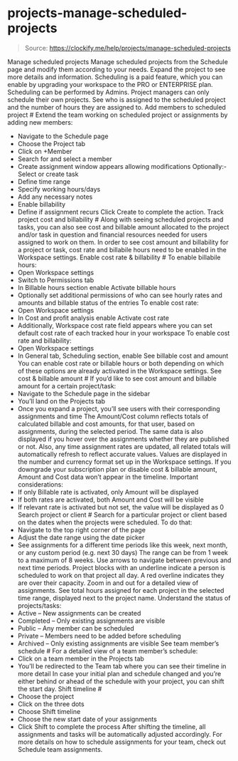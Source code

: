 # projects-manage-scheduled-projects

> Source: https://clockify.me/help/projects/manage-scheduled-projects

Manage scheduled projects
Manage scheduled projects from the Schedule page and modify them according to your needs. Expand the project to see more details and information.
Scheduling is a paid feature, which you can enable by upgrading your workspace to the PRO or ENTERPRISE plan.
Scheduling can be performed by Admins. Project managers can only schedule their own projects.
See who is assigned to the scheduled project and the number of hours they are assigned to.
Add members to scheduled project #
Extend the team working on scheduled project or assignments by adding new members:
- Navigate to the Schedule page
- Choose the Project tab
- Click on +Member
- Search for and select a member
- Create assignment window appears allowing modifications
Optionally:- Select or create task
- Define time range
- Specify working hours/days
- Add any necessary notes
- Enable billability
- Define if assignment recurs
Click Create to complete the action.
Track project cost and billability #
Along with seeing scheduled projects and tasks, you can also see cost and billable amount allocated to the project and/or task in question and financial resources needed for users assigned to work on them.
In order to see cost amount and billability for a project or task, cost rate and billabile hours need to be enabled in the Workspace settings.
Enable cost rate & billability #
To enable billabile hours:
- Open Workspace settings
- Switch to Permissions tab
- In Billable hours section enable Activate billable hours
- Optionally set additional permissions of who can see hourly rates and amounts and billable status of the entries
To enable cost rate:
- Open Workspace settings
- In Cost and profit analysis enable Activate cost rate
- Additionally, Workspace cost rate field appears where you can set default cost rate of each tracked hour in your workspace
To enable cost rate and billability:
- Open Workspace settings
- In General tab, Scheduling section, enable See billable cost and amount
You can enable cost rate or billable hours or both depending on which of these options are already activated in the Workspace settings.
See cost & billable amount #
If you’d like to see cost amount and billable amount for a certain project/task:
- Navigate to the Schedule page in the sidebar
- You’ll land on the Projects tab
- Once you expand a project, you’ll see users with their corresponding assignments and time
The Amount/Cost column reflects totals of calculated billable and cost amounts, for that user, based on assignments, during the selected period. The same data is also displayed if you hover over the assignments whether they are published or not.
Also, any time assignment rates are updated, all related totals will automatically refresh to reflect accurate values.
Values are displayed in the number and currency format set up in the Workspace settings.
If you downgrade your subscription plan or disable cost & billable amount, Amount and Cost data won’t appear in the timeline.
Important considerations:
- If only Billable rate is activated, only Amount will be displayed
- If both rates are activated, both Amount and Cost will be visible
- If relevant rate is activated but not set, the value will be displayed as 0
Search project or client #
Search for a particular project or client based on the dates when the projects were scheduled.
To do that:
- Navigate to the top right corner of the page
- Adjust the date range using the date picker
- See assignments for a different time periods like this week, next month, or any custom period (e.g. next 30 days)
The range can be from 1 week to a maximum of 8 weeks.
Use arrows to navigate between previous and next time periods. Project blocks with an underline indicate a person is scheduled to work on that project all day. A red overline indicates they are over their capacity. Zoom in and out for a detailed view of assignments.
See total hours assigned for each project in the selected time range, displayed next to the project name.
Understand the status of projects/tasks:
- Active – New assignments can be created
- Completed – Only existing assignments are visible
- Public – Any member can be scheduled
- Private – Members need to be added before scheduling
- Archived – Only existing assignments are visible
See team member’s schedule #
For a detailed view of a team member’s schedule:
- Click on a team member in the Projects tab
- You’ll be redirected to the Team tab where you can see their timeline in more detail
In case your initial plan and schedule changed and you’re either behind or ahead of the schedule with your project, you can shift the start day.
Shift timeline #
- Choose the project
- Click on the three dots
- Choose Shift timeline
- Choose the new start date of your assignments
- Click Shift to complete the process
After shifting the timeline, all assignments and tasks will be automatically adjusted accordingly.
For more details on how to schedule assignments for your team, check out Schedule team assignments.